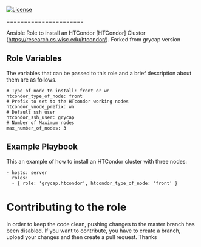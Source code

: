[![License](https://img.shields.io/badge/license-Apache%202-blue.svg)](https://www.apache.org/licenses/LICENSE-2.0)

======================

Ansible Role to install an HTCondor [HTCondor] Cluster (https://research.cs.wisc.edu/htcondor/).
Forked from grycap version

Role Variables
--------------

The variables that can be passed to this role and a brief description about them are as follows.
```
# Type of node to install: front or wn
htcondor_type_of_node: front
# Prefix to set to the HTcondor working nodes
htcondor_vnode_prefix: wn
# Default ssh user
htcondor_ssh_user: grycap
# Number of Maximum nodes
max_number_of_nodes: 3
```

Example Playbook
----------------

This an example of how to install an HTCondor cluster with three nodes:
```
- hosts: server
  roles:
  - { role: 'grycap.htcondor', htcondor_type_of_node: 'front' }
```
Contributing to the role
========================
In order to keep the code clean, pushing changes to the master branch has been disabled. If you want to contribute, you have to create a branch, upload your changes and then create a pull request.
Thanks
